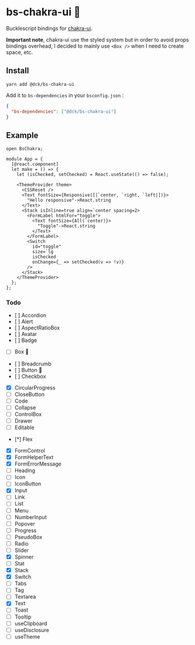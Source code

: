 # bs-chakra-ui 🚧

Bucklescript bindings for [chakra-ui](https://chakra-ui.com).

**Important note**, chakra-ui use the styled system but in order to avoid props bindings overhead, I decided to mainly use `<Box />` when I need to create space, etc.

## Install

```
yarn add @dck/bs-chakra-ui
```

Add it to `bs-dependencies` in your `bsconfig.json` :

```json
{
  "bs-dependencies": ["@dck/bs-chakra-ui"]
}
```

## Example

```reason
open BsChakra;

module App = {
  [@react.component]
  let make = () => {
    let (isChecked, setChecked) = React.useState(() => false);

    <ThemeProvider theme>
      <CSSReset />
      <Text fontSize={Responsive([|`center, `right, `left|])}>
        "Hello responsive"->React.string
      </Text>
      <Stack isInline=true align=`center spacing=2>
        <FormLabel htmlFor="toggle">
          <Text fontSize={All(`center)}>
            "Toggle"->React.string
          </Text>
        </FormLabel>
        <Switch
          id="toggle"
          size=`lg
          isChecked
          onChange={_ => setChecked(v => !v)}
        />
      </Stack>
    </ThemeProvider>
  };
};
```

### Todo

* [ ] Accordion
* [ ] Alert
* [ ] AspectRatioBox
* [ ] Avatar
* [ ] Badge
* [ ] Box 🚧
* [ ] Breadcrumb
* [ ] Button 🚧
* [ ] Checkbox
* [x] CircularProgress
* [ ] CloseButton
* [ ] Code
* [ ] Collapse
* [ ] ControlBox
* [ ] Drawer
* [ ] Editable
* [*] Flex
* [x] FormControl
* [x] FormHelperText
* [x] FormErrorMessage
* [ ] Heading
* [ ] Icon
* [ ] IconButton
* [x] Input
* [ ] Link
* [ ] List
* [ ] Menu
* [ ] NumberInput
* [ ] Popover
* [ ] Progress
* [ ] PseudoBox
* [ ] Radio
* [ ] Slider
* [x] Spinner
* [ ] Stat
* [x] Stack
* [x] Switch
* [ ] Tabs
* [ ] Tag
* [ ] Textarea
* [x] Text
* [ ] Toast
* [ ] Tooltip
* [ ] useClipboard
* [ ] useDisclosure
* [ ] useTheme
